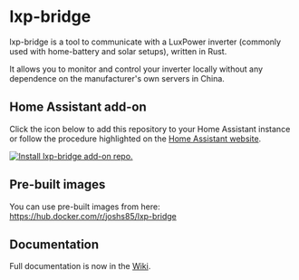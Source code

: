 # lxp-bridge

lxp-bridge is a tool to communicate with a LuxPower inverter (commonly used with home-battery and solar setups), written in Rust.

It allows you to monitor and control your inverter locally without any dependence on the manufacturer's own servers in China.

## Home Assistant add-on
Click the icon below to add this repository to your Home Assistant instance or follow the procedure highlighted on the [Home Assistant website](https://home-assistant.io/hassio/installing_third_party_addons).

[![Install lxp-bridge add-on repo.](https://my.home-assistant.io/badges/supervisor_add_addon_repository.svg)](https://my.home-assistant.io/redirect/supervisor_add_addon_repository/?repository_url=https%3A%2F%2Fgithub.com%2Fjoshs85%2Flxp-bridge)

## Pre-built images
You can use pre-built images from here: https://hub.docker.com/r/joshs85/lxp-bridge

## Documentation

Full documentation is now in the [Wiki](https://github.com/joshs85/lxp-bridge/wiki).
